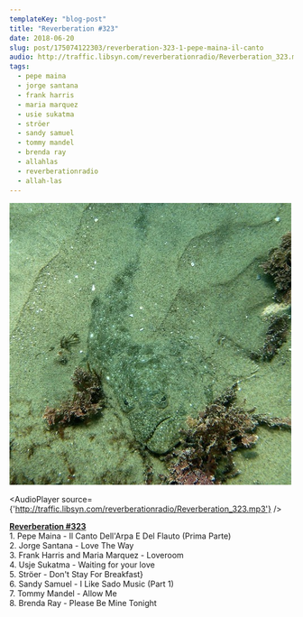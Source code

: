 ```yaml
---
templateKey: "blog-post"
title: "Reverberation #323"
date: 2018-06-20
slug: post/175074122303/reverberation-323-1-pepe-maina-il-canto
audio: http://traffic.libsyn.com/reverberationradio/Reverberation_323.mp3
tags:
  - pepe maina
  - jorge santana
  - frank harris
  - maria marquez
  - usie sukatma
  - ströer
  - sandy samuel
  - tommy mandel
  - brenda ray
  - allahlas
  - reverberationradio
  - allah-las
---
```


![Reverberation #323](../images/00233aaf11b79b3e58089f01b00de41a1d5fcf6d540150b648ca7e3e7bac27db.jpg)

<AudioPlayer source={'http://traffic.libsyn.com/reverberationradio/Reverberation_323.mp3'} />

<p><a href="http://traffic.libsyn.com/reverberationradio/Reverberation_323.mp3"><b>Reverberation #323</b></a><br />1. Pepe Maina - Il Canto Dell'Arpa E Del Flauto (Prima Parte)<br />2. Jorge Santana - Love The Way<br />3. Frank Harris and Maria Marquez - Loveroom<br />4. Usje Sukatma - Waiting for your love<br />5. Str&ouml;er - Don't Stay For Breakfast}<br />6. Sandy Samuel - I Like Sado Music (Part 1)<br />7. Tommy Mandel - Allow Me<br />8. Brenda Ray - Please Be Mine Tonight</p>

